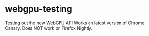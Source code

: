 # webgpu-testing
Testing out the new WebGPU API
Works on latest version of Chrome Canary. Does NOT work on Firefox Nightly.
